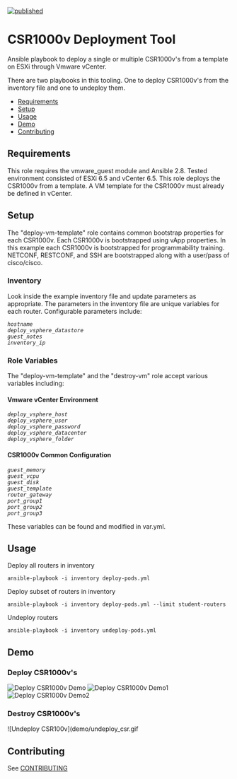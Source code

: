 [![published](https://static.production.devnetcloud.com/codeexchange/assets/images/devnet-published.svg)](https://developer.cisco.com/codeexchange/github/repo/aawarner/CSR1000v_Vmware_Deployment)

# CSR1000v Deployment Tool

Ansible playbook to deploy a single or multiple CSR1000v's
from a template on ESXi through Vmware vCenter.

There are two playbooks in this tooling. One to deploy
CSR1000v's from the inventory file and one to undeploy them.


* [Requirements](#requirements)
* [Setup](#setup)
* [Usage](#usage)
* [Demo](#demo)
* [Contributing](#contributing)

## Requirements

This role requires the vmware_guest module and Ansible 2.8. Tested environment consisted of ESXi 6.5
and vCenter 6.5. This role deploys the CSR1000v from a template. A VM template for the CSR1000v must 
already be defined in vCenter.

## Setup

The "deploy-vm-template" role contains common bootstrap properties for each CSR1000v.
Each CSR1000v is bootstrapped using vApp properties. In this example each CSR1000v
is bootstrapped for programmability training. NETCONF, RESTCONF, and SSH are bootstrapped
along with a user/pass of cisco/cisco.

### Inventory

Look inside the example inventory file and update parameters as appropriate. The parameters in
the inventory file are unique variables for each router.
Configurable parameters include:

*`hostname`*\
*`deploy_vsphere_datastore`*\
*`guest_notes`*\
*`inventory_ip`*

### Role Variables

The "deploy-vm-template" and the "destroy-vm" role accept various variables including:

#### Vmware vCenter Environment

*`deploy_vsphere_host`*\
*`deploy_vsphere_user`*\
*`deploy_vsphere_password`*\
*`deploy_vsphere_datacenter`*\
*`deploy_vsphere_folder`*

#### CSR1000v Common Configuration

*`guest_memory`*\
*`guest_vcpu`*\
*`guest_disk`*\
*`guest_template`*\
*`router_gateway`*\
*`port_group1`*\
*`port_group2`*\
*`port_group3`*

These variables can be found and modified in var.yml.

## Usage

Deploy all routers in inventory
```
ansible-playbook -i inventory deploy-pods.yml
```

Deploy subset of routers in inventory
```
ansible-playbook -i inventory deploy-pods.yml --limit student-routers
```

Undeploy routers
```
ansible-playbook -i inventory undeploy-pods.yml
```
## Demo

### Deploy CSR1000v's

![Deploy CSR1000v Demo](demo/deploy_csr1.gif)
![Deploy CSR1000v Demo1](demo/deploy_csr2.gif)
![Deploy CSR1000v Demo2](demo/deploy_csr3.gif)

### Destroy CSR1000v's

![Undeploy CSR100v](demo/undeploy_csr.gif
## Contributing
See [CONTRIBUTING](./CONTRIBUTING.md)
